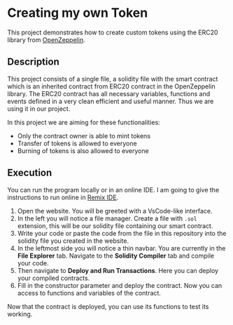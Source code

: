 # Creating my own Token

This project demonstrates how to create custom tokens using the ERC20 library from [OpenZeppelin](https://www.openzeppelin.com/).

## Description

This project consists of a single file, a solidity file with the smart contract which is an inherited contract from ERC20 contract in the OpenZeppelin library. The ERC20 contract has all necessary variables, functions and events defined in a very clean efficient and useful manner. Thus we are using it in our project.

In this project we are aiming for these functionalities:

- Only the contract owner is able to mint tokens
- Transfer of tokens is allowed to everyone
- Burning of tokens is also allowed to everyone

## Execution

You can run the program locally or in an online IDE. I am going to give the instructions to run online in [Remix IDE](https://remix.ethereum.org/).

1. Open the website. You will be greeted with a VsCode-like interface.
2. In the left you will notice a file manager. Create a file with `.sol` extension, this will be our solidity file containing our smart contract.
3. Write your code or paste the code from the file in this repository into the solidity file you created in the website.
4. In the leftmost side you will notice a thin navbar. You are currently in the **File Explorer** tab. Navigate to the **Solidity Compiler** tab and compile your code.
5. Then navigate to **Deploy and Run Transactions**. Here you can deploy your compiled contracts.
6. Fill in the constructor parameter and deploy the contract. Now you can access to functions and variables of the contract.

Now that the contract is deployed, you can use its functions to test its working.
